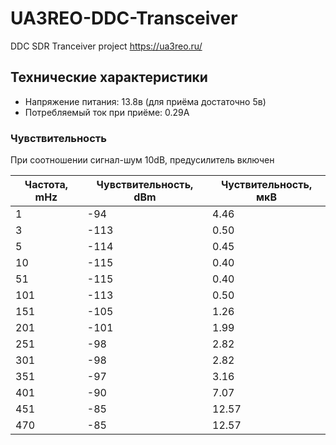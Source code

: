 # UA3REO-DDC-Transceiver
DDC SDR Tranceiver project https://ua3reo.ru/

## Технические характеристики

* Напряжение питания: 13.8в (для приёма достаточно 5в)
* Потребляемый ток при приёме: 0.29А

### Чувствительность

При соотношении сигнал-шум 10dB, предусилитель включен

Частота, mHz | Чувствительность, dBm | Чуствительность, мкВ
------------ | ------------- | -------------
1	| -94	| 4.46
3	| -113	| 0.50
5	| -114	| 0.45
10  | -115	| 0.40
51	| -115	| 0.40
101	| -113	| 0.50
151	| -105	| 1.26
201	| -101	| 1.99
251	| -98	| 2.82
301	| -98	| 2.82
351	| -97	| 3.16
401	| -90	| 7.07
451	| -85	| 12.57
470	| -85	| 12.57
